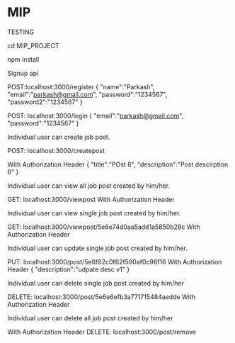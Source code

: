 # MIP

TESTING

cd MIP_PROJECT

npm install

Signup api

POST:localhost:3000/register
{
	"name":"Parkash",
	"email":"parkash@gmail.com",
	"password":"1234567", 
	"password2":"1234567"
}

POST: localhost:3000/login
{
	"email":"parkash@gmail.com",
	"password":"1234567"
}

Individual user can create job post.

POST: localhost:3000/createpost


With Authorization Header
{
	"title":"POst 6", 
	"description":"Post descirption 6"
}

Individual user can view all job post created by him/her.


GET: localhost:3000/viewpost
With Authorization Header


Individual user can view single job post created by him/her.


GET: localhost:3000/viewpost/5e6e74d0aa5add1a5850b28c
With Authorization Header

Individual user can update single job post created by him/her.


PUT: localhost:3000/post/5e6f82c0f62f590af0c96f16
With Authorization Header
{
  "description":"udpate desc v1"
}

Individual user can delete single job post created by him/her


DELETE: localhost:3000/post/5e6e6efb3a771715484aedde
With Authorization Header

Individual user can delete all job post created by him/her


With Authorization Header
DELETE: localhost:3000/post/remove






